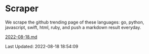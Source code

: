 # Scraper

We scrape the github trending page of these languages: go, python, javascript, swift, html, ruby, and push a markdown result everyday.

[2022-08-18.md](https://github.com/henson/Scraper/blob/master/2022-08-18.md)

Last Updated: 2022-08-18 18:54:09